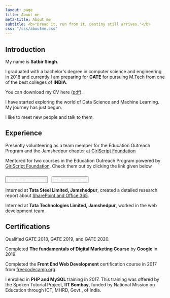 ```yaml
---
layout: page
title: About me
meta-title: About me
subtitle: <b>"Dread it, run from it, Destiny still arrives."</b>
css: "/css/aboutme.css"
---
```

<div id="aboutme-section">
	
<h2> Introduction </h2>

<p class="about-text">
  <span class="fa fa-star about-icon"></span>
  My name is <b>Satbir Singh</b>. 
</p>

<p class="about-text">
  <span class="fa fa-graduation-cap about-icon"></span>
	I graduated with a bachelor's degree in computer science and engineering in 2018 and currently I am preparing for <b>GATE</b> for pursuing M.Tech from one of the best colleges of <b>INDIA</b>.
</p>

<p class="about-text">
  <span class="fa fa-file-text-o about-icon"></span>
  You can download my CV here (<a href="/files/Resume V.5.1.pdf">pdf</a>).
</p>

<p class="about-text">
  <span class="fa fa-code about-icon"></span>
  I  have started exploring the world of Data Science and Machine Learning. My journey has just begun.   
</p>

<p class="about-text">
  <span class="fa fa-heart about-icon"></span>
  I like to meet new people and talk to them.
</p>

<h2> Experience </h2>

<p class="about-text">
  <span class="fa fa-briefcase about-icon"></span>
	Presently volunteering as a team member for the Education Outreach Program and the Jamshedpur chapter at <a href="https://www.girlscript.tech/home">GirlScript Foundation</a> 
</p>

<p class="about-text">
  <span class="fa fa-briefcase about-icon"></span>
	Mentored for two courses in the Education Outreach Program powered by <a href="https://www.girlscript.tech/home">GirlScript Foundation</a>. Check them out by clicking the link given below
</p>

<p class="about-text">
	<button class="btn btn-sm btn-info" style="margin-top: 10px;" >
		<a href="https://py93.github.io/DSA-for-Interviews-GirlScript-EOP/" style="color: white;">
			<b>DSA for interviews</b>
		</a>
	</button>
	&nbsp;
	<button class="btn btn-sm btn-info" style="margin-top: 10px;" >
		<a href="https://ribtas007.github.io/GS-EOP-C-programming/" style="color: white;" >
			<b>C Programming</b>
		</a>
	</button>
</p>


<p class="about-text">
  <span class="fa fa-briefcase about-icon"></span>
  Interned at <b>Tata Steel Limited, Jamshedpur</b>, created a detailed research report about <a href="https://ribtas007.github.io/SharePoint-and-Office-365/">SharePoint and Office 365</a>.
</p>

<p class="about-text">
  <span class="fa fa-briefcase about-icon"></span>
  Interned at <b>Tata Technologies Limited, Jamshedpur</b>, worked in the web development team.
</p>

<h2> Certifications </h2>
	
<p class="about-text">
  <span class="fa fa-star about-icon"></span>
   Qualified GATE 2018, GATE 2019, and GATE 2020.   
</p> 

<p class="about-text">
  <span class="fa fa-code about-icon"></span>
	Completed <b>The fundamentals of Digital Marketing Course</b> by <b>Google</b> in 2019.
</p>

<p class="about-text">
  <span class="fa fa-code about-icon"></span>
	Completed the <b>Front End Web Development</b> certification course in 2017 from <a href="https://www.freecodecamp.org/">freecodecamp.org</a>.
</p>

<p class="about-text">
  <span class="fa fa-code about-icon"></span>
	I enrolled in <b>PHP and MySQL</b> training in 2017. This training was offered by the Spoken Tutorial Project, <b>IIT Bombay</b>, funded by National Mission on Education through ICT, MHRD, Govt., of India.
</p>



</div>
